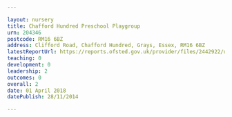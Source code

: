 ```yaml
---

layout: nursery
title: Chafford Hundred Preschool Playgroup
urn: 204346
postcode: RM16 6BZ
address: Clifford Road, Chafford Hundred, Grays, Essex, RM16 6BZ
latestReportUrl: https://reports.ofsted.gov.uk/provider/files/2442922/urn/204346.pdf
teaching: 0
development: 0
leadership: 2
outcomes: 0
overall: 2
date: 01 April 2018 
datePublish: 28/11/2014

---
```

